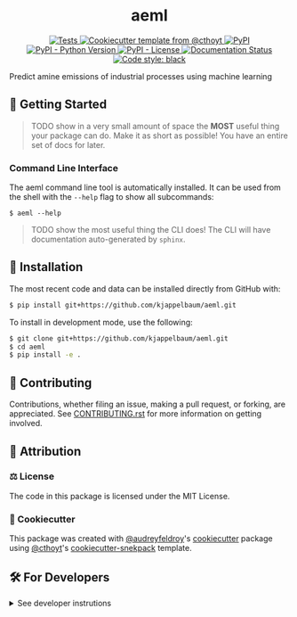 <!--
<p align="center">
  <img src="https://github.com/kjappelbaum/aeml/raw/main/docs/source/logo.png" height="150">
</p>
-->

<h1 align="center">
  aeml
</h1>

<p align="center">
    <a href="https://github.com/kjappelbaum/aeml/actions?query=workflow%3ATests">
        <img alt="Tests" src="https://github.com/kjappelbaum/aeml/workflows/Tests/badge.svg" />
    </a>
    <a href="https://github.com/cthoyt/cookiecutter-python-package">
        <img alt="Cookiecutter template from @cthoyt" src="https://img.shields.io/badge/Cookiecutter-python--package-yellow" /> 
    </a>
    <a href="https://pypi.org/project/aeml">
        <img alt="PyPI" src="https://img.shields.io/pypi/v/aeml" />
    </a>
    <a href="https://pypi.org/project/aeml">
        <img alt="PyPI - Python Version" src="https://img.shields.io/pypi/pyversions/aeml" />
    </a>
    <a href="https://github.com/kjappelbaum/aeml/blob/main/LICENSE">
        <img alt="PyPI - License" src="https://img.shields.io/pypi/l/aeml" />
    </a>
    <a href='https://aeml.readthedocs.io/en/latest/?badge=latest'>
        <img src='https://readthedocs.org/projects/aeml/badge/?version=latest' alt='Documentation Status' />
    </a>
    <a href='https://github.com/psf/black'>
        <img src='https://img.shields.io/badge/code%20style-black-000000.svg' alt='Code style: black' />
    </a>
</p>

Predict amine emissions of industrial processes using machine learning

## 💪 Getting Started

> TODO show in a very small amount of space the **MOST** useful thing your package can do.
Make it as short as possible! You have an entire set of docs for later.

### Command Line Interface

The aeml command line tool is automatically installed. It can
be used from the shell with the `--help` flag to show all subcommands:

```shell
$ aeml --help
```

> TODO show the most useful thing the CLI does! The CLI will have documentation auto-generated
by `sphinx`.

## 🚀 Installation

<!-- Uncomment this section after your first ``tox -e finish``
The most recent release can be installed from
[PyPI](https://pypi.org/project/aeml/) with:

```bash
$ pip install aeml
```
-->

The most recent code and data can be installed directly from GitHub with:

```bash
$ pip install git+https://github.com/kjappelbaum/aeml.git
```

To install in development mode, use the following:

```bash
$ git clone git+https://github.com/kjappelbaum/aeml.git
$ cd aeml
$ pip install -e .
```

## 👐 Contributing

Contributions, whether filing an issue, making a pull request, or forking, are appreciated. See
[CONTRIBUTING.rst](https://github.com/kjappelbaum/aeml/blob/master/CONTRIBUTING.rst) for more information on getting involved.

## 👋 Attribution

### ⚖️ License

The code in this package is licensed under the MIT License.

<!--
### 📖 Citation

Citation goes here!
-->

<!--
### 🎁 Support

This project has been supported by the following organizations (in alphabetical order):

- [Harvard Program in Therapeutic Science - Laboratory of Systems Pharmacology](https://hits.harvard.edu/the-program/laboratory-of-systems-pharmacology/)

-->

<!--
### 💰 Funding

This project has been supported by the following grants:

| Funding Body                                             | Program                                                                                                                       | Grant           |
|----------------------------------------------------------|-------------------------------------------------------------------------------------------------------------------------------|-----------------|
| DARPA                                                    | [Automating Scientific Knowledge Extraction (ASKE)](https://www.darpa.mil/program/automating-scientific-knowledge-extraction) | HR00111990009   |
-->

### 🍪 Cookiecutter

This package was created with [@audreyfeldroy](https://github.com/audreyfeldroy)'s
[cookiecutter](https://github.com/cookiecutter/cookiecutter) package using [@cthoyt](https://github.com/cthoyt)'s
[cookiecutter-snekpack](https://github.com/cthoyt/cookiecutter-snekpack) template.

## 🛠️ For Developers

<details>
  <summary>See developer instrutions</summary>

  
The final section of the README is for if you want to get involved by making a code contribution.

### ❓ Testing

After cloning the repository and installing `tox` with `pip install tox`, the unit tests in the `tests/` folder can be
run reproducibly with:

```shell
$ tox
```

Additionally, these tests are automatically re-run with each commit in a [GitHub Action](https://github.com/kjappelbaum/aeml/actions?query=workflow%3ATests).

### 📦 Making a Release

After installing the package in development mode and installing
`tox` with `pip install tox`, the commands for making a new release are contained within the `finish` environment
in `tox.ini`. Run the following from the shell:

```shell
$ tox -e finish
```

This script does the following:

1. Uses BumpVersion to switch the version number in the `setup.cfg` and
   `src/aeml/version.py` to not have the `-dev` suffix
2. Packages the code in both a tar archive and a wheel
3. Uploads to PyPI using `twine`. Be sure to have a `.pypirc` file configured to avoid the need for manual input at this
   step
4. Push to GitHub. You'll need to make a release going with the commit where the version was bumped.
5. Bump the version to the next patch. If you made big changes and want to bump the version by minor, you can
   use `tox -e bumpversion minor` after.
</details>
